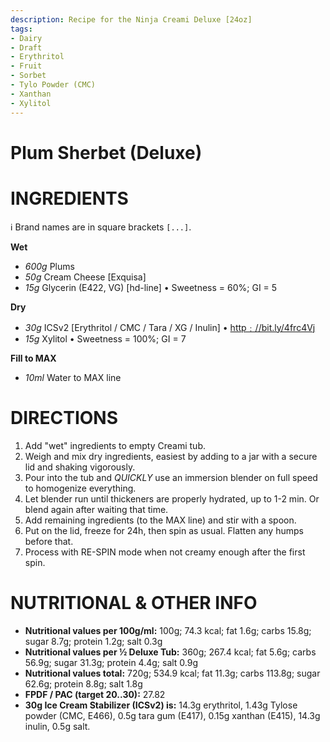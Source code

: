 ```yaml
---
description: Recipe for the Ninja Creami Deluxe [24oz]
tags:
- Dairy
- Draft
- Erythritol
- Fruit
- Sorbet
- Tylo Powder (CMC)
- Xanthan
- Xylitol
---
```

# Plum Sherbet (Deluxe)

# INGREDIENTS

ℹ️ Brand names are in square brackets `[...]`.

**Wet**

  - _600g_ Plums
  - _50g_ Cream Cheese [Exquisa]
  - _15g_ Glycerin (E422, VG) [hd-line] • Sweetness = 60%; GI = 5

**Dry**

  - _30g_ ICSv2 [Erythritol / CMC / Tara / XG / Inulin] • [http﹕//bit.ly/4frc4Vj](https://github.com/jhermann/ice-creamery/tree/main/recipes/Ice%20Cream%20Stabilizer%20%28ICS%29)
  - _15g_ Xylitol • Sweetness = 100%; GI = 7

**Fill to MAX**

  - _10ml_ Water to MAX line

# DIRECTIONS

 1. Add "wet" ingredients to empty Creami tub.
 1. Weigh and mix dry ingredients, easiest by adding to a jar with a secure lid and shaking vigorously.
 1. Pour into the tub and *QUICKLY* use an immersion blender on full speed to homogenize everything.
 1. Let blender run until thickeners are properly hydrated, up to 1-2 min. Or blend again after waiting that time.
 1. Add remaining ingredients (to the MAX line) and stir with a spoon.
 1. Put on the lid, freeze for 24h, then spin as usual. Flatten any humps before that.
 1. Process with RE-SPIN mode when not creamy enough after the first spin.

# NUTRITIONAL & OTHER INFO
- **Nutritional values per 100g/ml:** 100g; 74.3 kcal; fat 1.6g; carbs 15.8g; sugar 8.7g; protein 1.2g; salt 0.3g
- **Nutritional values per ½ Deluxe Tub:** 360g; 267.4 kcal; fat 5.6g; carbs 56.9g; sugar 31.3g; protein 4.4g; salt 0.9g
- **Nutritional values total:** 720g; 534.9 kcal; fat 11.3g; carbs 113.8g; sugar 62.6g; protein 8.8g; salt 1.8g
- **FPDF / PAC (target 20..30):** 27.82
- **30g Ice Cream Stabilizer (ICSv2) is:** 14.3g erythritol, 1.43g Tylose powder (CMC, E466), 
0.5g tara gum (E417), 0.15g xanthan (E415),
14.3g inulin, 0.5g salt.

